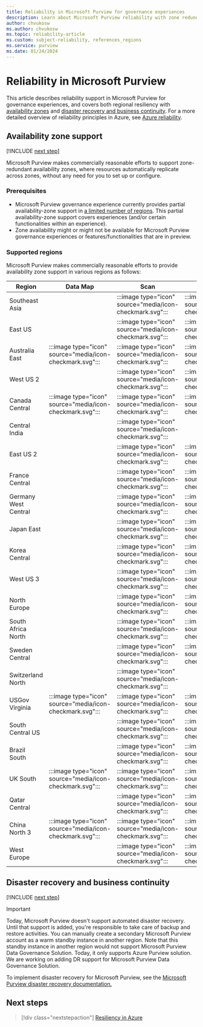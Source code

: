 ```yaml
---
title: Reliability in Microsoft Purview for governance experiences
description: Learn about Microsoft Purview reliability with zone redundancy, data governance experiences, disaster recovery, and business continuity for resilient data management.
author: chvukosw
ms.author: chvukosw
ms.topic: reliability-article
ms.custom: subject-reliability, references_regions
ms.service: purview
ms.date: 01/24/2024
---
```


# Reliability in Microsoft Purview

This article describes reliability support in Microsoft Purview for governance experiences, and covers both regional resiliency with [availability zones](#availability-zone-support) and [disaster recovery and business continuity](#disaster-recovery-and-business-continuity). For a more detailed overview of reliability principles in Azure, see [Azure reliability](/azure/well-architected/reliability/).

## Availability zone support

[!INCLUDE [next step](includes/reliability-availability-zone-description-include.md)]

Microsoft Purview makes commercially reasonable efforts to support zone-redundant availability zones, where resources automatically replicate across zones, without any need for you to set up or configure.

### Prerequisites

- Microsoft Purview governance experience currently provides partial availability-zone support in [a limited number of regions](#supported-regions). This partial availability-zone support covers experiences (and/or certain functionalities within an experience).
- Zone availability might or might not be available for Microsoft Purview governance experiences or features/functionalities that are in preview.

### Supported regions

Microsoft Purview makes commercially reasonable efforts to provide availability zone support in various regions as follows:

| Region | Data Map  | Scan | Policy | Insights |
| ---     | ---      | ---  | ---    | ---     |
|Southeast Asia||:::image type="icon" source="media/icon-checkmark.svg":::|:::image type="icon" source="media/icon-checkmark.svg":::|:::image type="icon" source="media/icon-checkmark.svg":::|
|East US||:::image type="icon" source="media/icon-checkmark.svg":::|:::image type="icon" source="media/icon-checkmark.svg":::|:::image type="icon" source="media/icon-checkmark.svg":::|
|Australia East|:::image type="icon" source="media/icon-checkmark.svg":::|:::image type="icon" source="media/icon-checkmark.svg":::|:::image type="icon" source="media/icon-checkmark.svg"::: |:::image type="icon" source="media/icon-checkmark.svg":::|
|West US 2||:::image type="icon" source="media/icon-checkmark.svg":::|:::image type="icon" source="media/icon-checkmark.svg":::|:::image type="icon" source="media/icon-checkmark.svg":::|
|Canada Central|:::image type="icon" source="media/icon-checkmark.svg":::|:::image type="icon" source="media/icon-checkmark.svg":::|:::image type="icon" source="media/icon-checkmark.svg"::: |:::image type="icon" source="media/icon-checkmark.svg":::|
|Central India||:::image type="icon" source="media/icon-checkmark.svg":::||:::image type="icon" source="media/icon-checkmark.svg":::|
|East US 2||:::image type="icon" source="media/icon-checkmark.svg":::|:::image type="icon" source="media/icon-checkmark.svg":::|:::image type="icon" source="media/icon-checkmark.svg":::|
|France Central||:::image type="icon" source="media/icon-checkmark.svg":::|:::image type="icon" source="media/icon-checkmark.svg":::|:::image type="icon" source="media/icon-checkmark.svg":::|
|Germany West Central||:::image type="icon" source="media/icon-checkmark.svg":::|:::image type="icon" source="media/icon-checkmark.svg":::|:::image type="icon" source="media/icon-checkmark.svg":::|
|Japan East||:::image type="icon" source="media/icon-checkmark.svg":::|:::image type="icon" source="media/icon-checkmark.svg":::|:::image type="icon" source="media/icon-checkmark.svg":::|
|Korea Central||:::image type="icon" source="media/icon-checkmark.svg":::|:::image type="icon" source="media/icon-checkmark.svg":::|:::image type="icon" source="media/icon-checkmark.svg":::|
|West US 3||:::image type="icon" source="media/icon-checkmark.svg":::|:::image type="icon" source="media/icon-checkmark.svg":::|:::image type="icon" source="media/icon-checkmark.svg":::|
|North Europe||:::image type="icon" source="media/icon-checkmark.svg":::|:::image type="icon" source="media/icon-checkmark.svg":::|:::image type="icon" source="media/icon-checkmark.svg":::|
|South Africa North||:::image type="icon" source="media/icon-checkmark.svg":::|:::image type="icon" source="media/icon-checkmark.svg":::|:::image type="icon" source="media/icon-checkmark.svg":::|
|Sweden Central||:::image type="icon" source="media/icon-checkmark.svg":::|:::image type="icon" source="media/icon-checkmark.svg":::|:::image type="icon" source="media/icon-checkmark.svg"::: |
|Switzerland North||:::image type="icon" source="media/icon-checkmark.svg":::|||
|USGov Virginia|:::image type="icon" source="media/icon-checkmark.svg":::|:::image type="icon" source="media/icon-checkmark.svg":::|:::image type="icon" source="media/icon-checkmark.svg"::: |:::image type="icon" source="media/icon-checkmark.svg":::|
|South Central US||:::image type="icon" source="media/icon-checkmark.svg":::|:::image type="icon" source="media/icon-checkmark.svg":::|:::image type="icon" source="media/icon-checkmark.svg":::|
|Brazil South||:::image type="icon" source="media/icon-checkmark.svg":::|:::image type="icon" source="media/icon-checkmark.svg":::|:::image type="icon" source="media/icon-checkmark.svg":::|
|UK South|:::image type="icon" source="media/icon-checkmark.svg":::|:::image type="icon" source="media/icon-checkmark.svg":::|:::image type="icon" source="media/icon-checkmark.svg"::: |:::image type="icon" source="media/icon-checkmark.svg":::|
|Qatar Central||:::image type="icon" source="media/icon-checkmark.svg":::|:::image type="icon" source="media/icon-checkmark.svg":::|:::image type="icon" source="media/icon-checkmark.svg":::|
|China North 3|:::image type="icon" source="media/icon-checkmark.svg":::|:::image type="icon" source="media/icon-checkmark.svg":::|:::image type="icon" source="media/icon-checkmark.svg"::: |:::image type="icon" source="media/icon-checkmark.svg":::|
|West Europe||:::image type="icon" source="media/icon-checkmark.svg":::|:::image type="icon" source="media/icon-checkmark.svg":::|:::image type="icon" source="media/icon-checkmark.svg":::|

## Disaster recovery and business continuity

[!INCLUDE [next step](includes/reliability-disaster-recovery-description-include.md)]

>[!IMPORTANT]
>Today, Microsoft Purview doesn't support automated disaster recovery. Until that support is added, you're responsible to take care of backup and restore activities. You can manually create a secondary Microsoft Purview account as a warm standby instance in another region. Note that this standby instance in another region would not support Microsoft Purview Data Governance Solution. Today, it only supports Azure Purview solution. We are working on adding DR support for Microsoft Purview Data Governance Solution.

To implement disaster recovery for Microsoft Purview, see the [Microsoft Purview disaster recovery documentation.](/purview/disaster-recovery)

## Next steps

> [!div class="nextstepaction"]
> [Resiliency in Azure](/azure/well-architected/reliability/)
